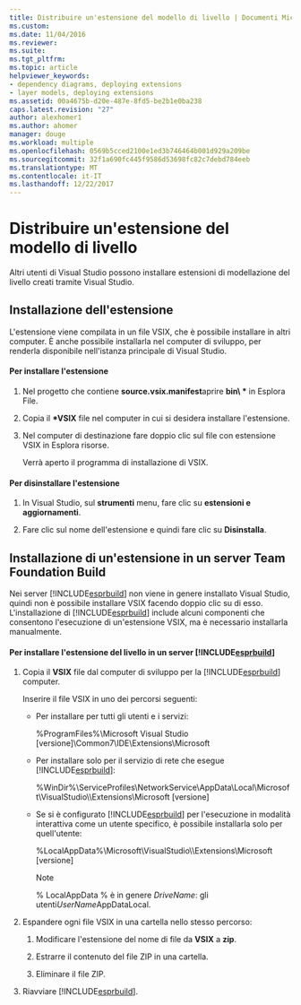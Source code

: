 ```yaml
---
title: Distribuire un'estensione del modello di livello | Documenti Microsoft
ms.custom: 
ms.date: 11/04/2016
ms.reviewer: 
ms.suite: 
ms.tgt_pltfrm: 
ms.topic: article
helpviewer_keywords:
- dependency diagrams, deploying extensions
- layer models, deploying extensions
ms.assetid: 00a4675b-d20e-487e-8fd5-be2b1e0ba238
caps.latest.revision: "27"
author: alexhomer1
ms.author: ahomer
manager: douge
ms.workload: multiple
ms.openlocfilehash: 0569b5cced2100e1ed3b746464b001d929a209be
ms.sourcegitcommit: 32f1a690fc445f9586d53698fc82c7debd784eeb
ms.translationtype: MT
ms.contentlocale: it-IT
ms.lasthandoff: 12/22/2017
---
```

# <a name="deploy-a-layer-model-extension"></a>Distribuire un'estensione del modello di livello
Altri utenti di Visual Studio possono installare estensioni di modellazione del livello creati tramite Visual Studio.  
  
## <a name="installing-your-extension"></a>Installazione dell'estensione  
 L'estensione viene compilata in un file VSIX, che è possibile installare in altri computer. È anche possibile installarla nel computer di sviluppo, per renderla disponibile nell'istanza principale di Visual Studio.  
  
#### <a name="to-install-the-extension"></a>Per installare l'estensione  
  
1.  Nel progetto che contiene **source.vsix.manifest**aprire **bin\\ \***  in Esplora File.  
  
2.  Copia il  **\*VSIX** file nel computer in cui si desidera installare l'estensione.  
  
3.  Nel computer di destinazione fare doppio clic sul file con estensione VSIX in Esplora risorse.  
  
     Verrà aperto il programma di installazione di VSIX.  
  
#### <a name="to-uninstall-the-extension"></a>Per disinstallare l'estensione  
  
1.  In Visual Studio, sul **strumenti** menu, fare clic su **estensioni e aggiornamenti**.  
  
2.  Fare clic sul nome dell'estensione e quindi fare clic su **Disinstalla**.  
  
## <a name="installing-an-extension-on-a-team-foundation-build-server"></a>Installazione di un'estensione in un server Team Foundation Build  
 Nei server [!INCLUDE[esprbuild](../misc/includes/esprbuild_md.md)] non viene in genere installato Visual Studio, quindi non è possibile installare VSIX facendo doppio clic su di esso. L'installazione di [!INCLUDE[esprbuild](../misc/includes/esprbuild_md.md)] include alcuni componenti che consentono l'esecuzione di un'estensione VSIX, ma è necessario installarla manualmente.  
  
#### <a name="to-install-your-layer-extension-on-a-includeesprbuildmiscincludesesprbuildmdmd-server"></a>Per installare l'estensione del livello in un server [!INCLUDE[esprbuild](../misc/includes/esprbuild_md.md)]  
  
1.  Copia il **VSIX** file dal computer di sviluppo per la [!INCLUDE[esprbuild](../misc/includes/esprbuild_md.md)] computer.  
  
     Inserire il file VSIX in uno dei percorsi seguenti:  
  
    -   Per installare per tutti gli utenti e i servizi:  
  
         %ProgramFiles%\Microsoft Visual Studio [versione]\Common7\IDE\Extensions\Microsoft  
  
    -   Per installare solo per il servizio di rete che esegue [!INCLUDE[esprbuild](../misc/includes/esprbuild_md.md)]:  
  
         %WinDir%\ServiceProfiles\NetworkService\AppData\Local\Microsoft\VisualStudio\\\Extensions\Microsoft [versione]  
  
    -   Se si è configurato [!INCLUDE[esprbuild](../misc/includes/esprbuild_md.md)] per l'esecuzione in modalità interattiva come un utente specifico, è possibile installarla solo per quell'utente:  
  
         %LocalAppData%\Microsoft\VisualStudio\\\Extensions\Microsoft [versione]  
  
        > [!NOTE]
        >  % LocalAppData % è in genere *DriveName*: gli utenti*UserName*AppDataLocal.  
  
2.  Espandere ogni file VSIX in una cartella nello stesso percorso:  
  
    1.  Modificare l'estensione del nome di file da **VSIX** a **zip**.  
  
    2.  Estrarre il contenuto del file ZIP in una cartella.  
  
    3.  Eliminare il file ZIP.  
  
3.  Riavviare [!INCLUDE[esprbuild](../misc/includes/esprbuild_md.md)].
